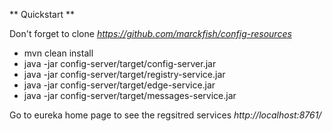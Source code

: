 ** Quickstart **

Don't forget to clone *https://github.com/marckfish/config-resources*

- mvn clean install
- java -jar config-server/target/config-server.jar
- java -jar config-server/target/registry-service.jar
- java -jar config-server/target/edge-service.jar
- java -jar config-server/target/messages-service.jar

Go to eureka home page to see the regsitred services *http://localhost:8761/*
